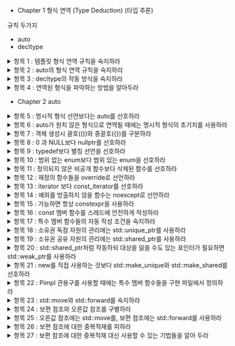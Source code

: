 - Chapter 1 형식 연역 (Type Deduction) (타입 추론)

규칙 두가지
- auto
- decltype

<details>
<summary>항목 1 : 템플릿 형식 연역 규칙을 숙지하라</summary>

auto는 템플릿에 대한 형식 연역 기반 작품

```cpp
template<typename T>
void f(ParamType param);
f(expr);
```

- 경우 1 : ParamType 이 포인터 또는 참조 형식이지만 보편 참조는 아님

```cpp
template<typename T>
void f(T& param);
int x = 27;
const int cx = x;
const int& rx = x;

f(x); // T : int, param : int&
f(cx); // T : const int, param : int&
f(rx); // T : const int, param : int&
```

```cpp
template<typename T>
void f(const T& param);
int x = 27;
const int cx = x;
const int& rx = x;

f(x); // T : int, param : int&
f(cx); // T : int, param : int&
f(rx); // T : int, param : int&
```

```cpp
template<typename T>
void f(T* param);
int x = 27;
const int* px = &x;

f(&x); // T : int, param : int*
f(px); // T : const int, param : const int*
```

경우 2 : ParamType이 보편참조임

```cpp
template<typename T>
void f(T&& param);
int x = 27;
const int cx = x;
const int& rx = x;

f(x); // T : int&, param : int&
f(cx); // T : const int&, param : int&
f(rx); // T : const int&, param : int&
f(27); // T : int, param : int&&
```

경우 3 : ParamType이 포인터도 아니고 참조도 아님

```cpp
template<typename T>
void f(T param);
int x = 27;
const int cx = x;
const int& rx = x;

f(x); // T : int, param : int
f(cx); // T : int, param : int
f(rx); // T : int, param : int

const char* const ptr = "string";
f(ptr) // const char*

```
배열 인수
```cpp
template<typename T>
void f(T& param);
f(name) // name은 배열

template<typename T, std::size_t N>
constexpr std::size_t arraySize ( T(&)[N]) noexcept
{
    return N;
}

```
함수 인수
```cpp
void someFunc(int, double);

template<typename T>
void f1(T param);

template<typename T>
void f2(T& param);
f1(someFunc); // void(*)(int, double)
f2(someFunc); // void(&)(int, double)

```

- 템플릿 형식 연역 도중에 참조 형식의 인수들은 비참조로 취급, 참조성 무시

- 보편 참조 매개변수에 대해 lvalue들은 특별하게 취급된다

- 값 전달 방식의 매개변수에 대한 형식 연역 과정에서 const 또는 volatile 인수는 비 const, 비 volatile 인수로 취급

- 템플릿 형식 연역과정에서 배열이나 함수 이름에 해당하는 인수는 포인터로 붕괴한다(decay). 단, 그런 인수가 참조를 초기화하는데 쓰이는 경우에는 포인터로 붕괴하지 않는다. 

</details>

<details>
<summary>항목 2 : auto의 형식 연역 규칙을 숙지하라</summary>

템플릿 타입추론과 동일, 하지만 유니폼 초기화에서 달라진다.

```cpp
int x3 = {27}
int x4{27} // 2014에서 int로 되게 고쳐짐
```
템플릿 타입추론과의 차이점은 `std::initializer_list`


함수 반환타입이나 람다 매개변수에 쓰인 auto는 템플릿 타입추론 규칙이 적용

</details>

<details>
<summary>항목 3 : decltype의 작동 방식을 숙지하라</summary>

`decltype(expresion)`

함수 반환타입이 매개변수 타입들에 의존하는 함수 템플릿을 선언할 때 주로 쓰임.

```cpp
template<typename Container, typename Index>
decltype(auto) authAndAccess(Container&& c, Index i)
{
    authenticateUser();
    return std::forward<Container>(c)[i];
}
```

- decltype(auto)인 이유 : index타입인 경우 왼값 참조 타입이여야하는데 auto인경우 그냥 타입으로 된다.
- std::forward<Container> : 오른값도 받아들일 수 있도록 했다.

괄호 하나 차이로 바뀔 수 있으므로 decltype(auto)는 주의깊게 사용하자

```cpp
decltype(auto) f1()
{
    int x = 0;
    return x;   // int
}

decltype(auto) f2()
{
    int x = 0;
    return (x); // int&
}
```

</details>

<details>
<summary>항목 4 : 연역된 형식을 파악하는 방법을 알아두라</summary>

컴파일러가 추론하는 타입을 IDE를 통해 파악하지만, 정확하지 않을 수 있기에 C++의 타입추론규칙들을 제대로 이해하자.


</details>

- Chapter 2 auto

<details>
<summary>항목 5 : 명시적 형식 선언보다는 auto를 선호하라</summary>

명시적으로 표현시 불일치가 일어 날 수 있는데(정확하게 알지 못하기 때문에),
auto는 형식 불일치가 발생하는 경우가 거의 없다. 타입추론에 대해 정확하게 알고 있다면 auto를 쓰면 리펙터링에도 편하다. 가독성이 좋아지고 타자도 적어진다.

단 정확하게 타입은 알고 쓰자.


</details>

<details>
<summary>항목 6 : auto가 원치 않은 형식으로 연역될 때에는 명시적 형식의 초기치를 사용하라</summary>

```cpp
double f();

auto a = static_cast<float>(f());
```
auto를 사용할때 대리자(proxy) 형식때문에 타입이 잘못 추론된다.

static_cast<>로 직접 타입을 바꿔주자.

</details>

</details>

<details>
<summary>항목 7 : 객체 생성시 괄호(())와 중괄호({})를 구분하라</summary>

중괄호 초기화시에는 std::initializer_list 를 생각해야한다.

예시 std::vector에서 괄호와 중괄호 선택의미가 차이가 있다.

템플릿안에서도 괄호와 중괄호의 차이를 유의하자.

</details>

<details>
<summary>항목 8 : 0 과 NULL보다 nullptr를 선호하라</summary>

pointer에 대한 건 nullptr로 확실하게 표현

정수 형식과 포인터 형식에 대한 오버로딩 조심


</details>

<details>
<summary>항목 9 : typedef보다 별칭 선언을 선호하라</summary>

typdef보다는 using을 쓰자

템플릿에서 차이가 생긴다.

C++14에서 별칭 템플릿 제공 (type trait)


</details>

<details>
<summary>항목 10 : 범위 없는 enum보다 범위 있는 enum을 선호하라</summary>

범위 있는 enum을 사용하자.

기본 바탕형식이 있다.

전방선언 가능 ( 범위 없는 enum은 바탕형식 필요)

</details>

<details>
<summary>항목 11 : 정의되지 않은 비공개 함수보다 삭제된 함수를 선호하라</summary>

= delete를 붙여서 함수를 삭제할수 있다.

비멤버함수와 템플릿 인스턴스를 비롯한 어떤 함수도 삭제할 수 있다.

</details>

<details>
<summary>항목 12 : 재정의 함수들을 override로 선언하라</summary>

재정의 함수는 override로 선언

멤버함수 참조 한정사를 이용하면 멤버 함수가 호출되는 객체의 왼값버전과 오른값버전을 다른 방식으로 처리가능

</details>

<details>
<summary>항목 13 : iterator 보다 const_iterator를 선호하라</summary>

iterator보다 const_iterator를 선호하라

최대한 일반적인 코드에서는 begin, end, rbegin 등의 비멤버 버전들을 해당 멤버 함수들보다 선호하라.

</details>

<details>
<summary>항목 14 : 예외를 방출하지 않을 함수는 noexcept로 선언하라</summary>

noexcept 함수는 비noexcept함수보다 최적화의 여지가 크다.

noexcept는 이동 연산들과 swap, 메모리 해제 함수들, 그리고 소멸자들에 특히나 유용하다.

대부분의 함수는 noexcept가 아니라 예외에 중립적이다.

</details>

<details>
<summary>항목 15 : 가능하면 항상 constexpr을 사용하라</summary>

constexpr 객체는 const이며, 컴파일 도중에 알려지는 값들로 초기화된다.

constexpr 함수는 그 값이 컴파일 도중에 알려지는 인수들로 호출하는 경우에는 컴파일 시점 결과를 산출한다.

constexpr 객체나 함수는 비constexpr 객체나 함수보다 광범위한 문맥에서 사용할 수 있다.

constexpr은 객체나 함수의 인터페이스의 일부이다.

</details>

<details>
<summary>항목 16 : const 멤버 함수를 스레드에 안전하게 작성하라</summary>

동시적 문맥에서 쓰이지 않을 것이 확실한 경우가 아니라면, const 멤버 함수는 스레드에 안전하게 작성하라.

std::atomic 변수는 뮤텍스에 비해 성능상의 이점이 있지만, 하나의 변수 또는 메모리 장소를 다룰 때에만 적합하다.

</details>

<details>
<summary>항목 17 : 특수 멤버 함수들의 자동 작성 조건을 숙지하라</summary>

컴파일러가 알아서 만드는 멤버 함수들, 기본 생성자와 소멸자, 복사 연산들, 이동 연산들을 가리켜 특수 멤버 함수라고 한다.

이동 연산들은 이동 연산들이나 복사 연산들, 소멸자가 명시적으로 선언되어 있지 않은 클래스에 대해서 자동으로 작성된다.

복사 생성자는 복사 생성자가 명시적으로 선언되어 있지 않은 클래스에 대해성만 자동으로 작성, 만일 이동연산이 하나라도 선언되어 있으면 삭제.

복사 대입 연산자는 명시적으로 선언되어 있지 않은 클래스에 대해서만 자동으로 작성, 만일 이동연산이 하나라도 선언되어 있으면 삭제.

소멸자가 명시적으로 선언된 클래스에서 복사 연산들이 자동 작성되는 기능은 비권장이다.

멤버 함수 템플릿 때문에 특수 멤버 함수의 자동 작성이 금지되는 경우는 전혀 없다.

</details>

<details>
<summary>항목 18 : 소유권 독점 자원의 관리에는 std::unique_ptr를 사용하라</summary>

std::unique_ptr는 독점 소유권 의미론을 가진 자원의  관리를 위한, 작고 빠른 이동 전용 똑똑한 포인터이다.

기본적으로 자원 파괴는 delete를 통해 일어나나, 커스텀 삭제자를 지정할 수도 있다. 상태 있는 삭제자나 함수 포인터를 사용하면 std::unique_ptr 객체의 크기가 커진다.

std::unique_ptr를 std::shared_ptr로 손쉽게 변환할 수 있다.

</details>

<details>
<summary>항목 19 : 소유권 공유 자원의 관리에는 std::shared_ptr를 사용하라</summary>

std::shared_ptr는 임의의 공유 자원의 수명을 편리하게 (쓰레기 수거에 맡길 때만큼이나) 관리할 수 있는 수단을 제공한다.

대체로 std::shared_ptr 객체는 그 크기가 std::unique_ptr 객체의 두 배이며, 제어 블록에 관련된 추가 부담을 유발하며, 원자적 참조 횟수 조작을 요구한다.

자원은 기본적으로 delete를 통해 파괴되나, 커스텀 삭제자도 지원된다. 삭제자의 형식은 std::shared_ptr의 형식에 아무런 영향도 미치지 않는다.

생 포인터 형식의 변수로부터 std::shared_ptr를 생성하는 일은 피해야 한다.

</details>

<details>
<summary>항목 20 : std::shared_ptr처럼 작동하되 대상을 잃을 수도 있는 포인터가 필요하면 std::weak_ptr를 사용하라</summary>

std::shared_ptr처럼 작동하되 대상을 잃을 수도 있는 포인터가 필요하면 std::weak_ptr를 사용하라

std::weak_ptr의 잠재적인 용도로는 캐싱, 관찰자 목록, 그리고 std::shared_ptr 순환 고리방지가 있다.

</details>


<details>
<summary>항목 21 : new를 직접 사용하는 것보다 std::make_unique와 std::make_shared를 선호하라</summary>

new를 사용하는 것보다 make 함수를 사용하면 소스코드 중복이 없어지고 예외 안전성도 올라간다.

make함수를 사용할 수 없는 경우 커스텀 삭제자를 지정하거나 중괄호 초기치를 전달해야 할 수 있다.

std::shared_ptr에 대해서는 make 함수가 부적합한 경우가 더 있는데, 커스텀 메모리 관리 기능을 가진 클래스를 다루어야 하는 경우, 메모리가 넉넉하지 않은 시스템에서 큭 객체를 자주 다루고 std::weak_ptr들이 해당 std::shared_ptr들보다 더 오래 살아남는 경우.

</details>

<details>
<summary>항목 22 : Pimpl 관용구를 사용할 때에는 특수 멤버 함수들을 구현 파일에서 정의하라</summary>

Pimpl 관용구는 클래스 구현과 클래스 클라이언트 사이의 컴파일 의존성을 줄여서 빌드 시간을 감소.

std::unique_ptr 형식의 pImpl 포인터를 사용할 때에는 특수 멤버 함수들을 클래스 헤더에 선언하고 구현 파일에서 구현해야한다. 컴파일러가 기본으로 작성하는 함수 구현들이 사용하기에 적합한 경우에도 그렇게 해야한다.

std::unique_ptr에 적용될 뿐, std::shared_ptr에는 적용되지 않는다.

</details>

<details>
<summary>항목 23 : std::move와 std::forward를 숙지하라</summary>

std::move는 오른값으로의 무조건 캐스팅 수행. std::move 자체는 아무것도 이동하지 않는다.

std::forward는 주어진 인수가 오른값에 묶인 경우에만 그것을 오른값으로 캐스팅한다.

std::move와 std::forward 둘 다, 실행시점에서는 아무 일도 하지 않는다.

</details>

<details>
<summary>항목 24 : 보편 참조와 오른값 참조를 구별하라</summary>

함수 템플릿 매개변수의 형식이 T&& 형태이고 T가 연역된다면, 또는 객체를 auto&&로 선언한다면, 그 매개변수나 객체는 보편 참조이다.

형식 선언의 형태가 정확히 형식&&가 아니면, 또는 형식 연역이 일어나지 않으면 형식&&는 오른값 참조를 뜻한다.

오른값으로 초기화되는 보편 참조는 오른값 참조에 해당한다. 왼값으로 초기화되는 보편 참조는 왼값 참조에 해당한다.


</details>

<details>
<summary>항목 25 : 오른값 참조에는 std::move를, 보편 참조에는 std::forward를 사용하라</summary>

오른값 참조나 보편 참조가 마지막으로 쓰이는 지점에서, 오른값 참조에는 std::move를 보편 참조에는 std::forward를 적용하라.

결과를 값 전달 방식으로 돌려주는 함수가 오른값 참조나 보편 참조를 돌려줄때에도 각각 std::move나 std::forward를 적용하라.

반환값 최적화의 대상이 될 수 있는 지역 객체에는 절대로 std::move나 std::forward를 적용하지 말아야 한다.

</details>

<details>
<summary>항목 26 : 보편 참조에 대한 중복적재를 피하라</summary>

보편 참조에 대한 오버로딩은 거의 항상 보편 참조 오버로딩버전이 예상보다 자주 호출되는 상황으로 이어진다.

완벽 전달 생성자들은 특히나 문제가 많다. 그런 생성자는 대체로 비const 왼값에 대한 복사 생성자보다 더 나은 부합이며, 기반 클래스 복사 및 이동 생성자들에 대한 파생 클래스의 호출들을 가로챌 수 있기 때문이다.

</details>

<details>
<summary>항목 27 : 보편 참조에 대한 중복적재 대신 사용할 수 있는 기법들을 알아 두라</summary>

보편 참조와 중복적재의 조합에 대한 대안으로는 구별되는 함수 이름 사용, 매개변수를 const에 대한 왼값 참조로 전달, 매개변수를 값으로 전달, 꼬리표 배분 사용 등이 있다.

std::enable_if를 이용해서 템플릿의 인스턴스화를 제한함으로써 보편 참조와 중복적재를 함께 사용할 수 있다. std::enable_if는 컴파일러가 보편 참조 중복적재를 사용하는 조건을 프로그래머가 직접 제어하는 용도로 쓰인다.

보편 참조 매개변수는 효율성 면에서 장점인 경우가 많지만, 대체로 사용성 면에서는 단점이 된다.


</details>